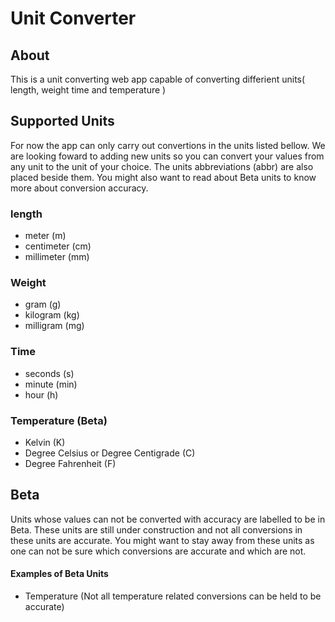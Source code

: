 # Unit Converter

## About
This is a unit converting web app capable of converting differient units( length, weight time and temperature )

## Supported Units
For now the app can only carry out convertions in the units listed bellow. We are looking foward to adding new units so you can convert your values from any unit to the unit of your choice. The units abbreviations (abbr) are also placed beside them. You might also want to read about Beta units to know more about conversion accuracy.

### length
* meter (m)
* centimeter (cm)
* millimeter (mm)

### Weight
* gram (g)
* kilogram (kg)
* milligram (mg)

### Time
* seconds (s)
* minute (min)
* hour (h)

### Temperature (Beta)
* Kelvin (K)
* Degree Celsius or Degree Centigrade (C)
* Degree Fahrenheit (F)

## Beta
Units whose values can not be converted with accuracy are labelled to be in Beta.
These units are still under construction and not all conversions in these units are accurate. You might want to stay away from these units as one can not be sure which conversions are accurate and which are not.

#### Examples of Beta Units
* Temperature (Not all temperature related conversions can be held to be accurate)